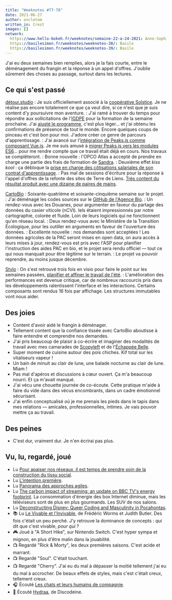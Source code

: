 ```yaml
---
title: "Weeknotes #77-78"
date: 2021-06-27
author: oncletom
written_in: Crest
images: []
network:
  https://www.hello-bokeh.fr/weeknotes/semaine-22-a-24-2021: Anne-Sophie
  https://basilesimon.fr/weeknotes/weeknotes-38/: Basile
  https://basilesimon.fr/weeknotes/weeknotes-39/: Basile
---
```


J'ai eu deux semaines bien remplies, alors je la fais courte, entre le déménagement du frangin et la réponse à un appel d'offres.
J'oublie sûrement des choses au passage, surtout dans les lectures.

<!--more-->

## Ce qui s'est passé

[détour.studio]
: Je suis officiellement associé à la [coopérative Solstice][Solstice]. Je ne réalise pas encore totalement ce que ça veut dire, si ce n'est que je suis content d'y poursuivre mon aventure.
: J'ai ramé à trouver du temps pour répondre aux sollicitations de l'[IGDPE](https://www.economie.gouv.fr/igpde) pour la formation de la semaine prochaine. J'ai [ajusté le programme](https://demo.hedgedoc.org/s/6l43RT1nP), c'est plus léger… et j'ai obtenu les confirmations de présence de tout le monde. Encore quelques coups de pinceau et c'est bon pour moi. J'adore créer ce genre de parcours d'apprentissage.
: J'ai avancé sur l'[intégration de Peaks.js comme composant Vue.js](https://github.com/oncletom/vue-waveform-template/). Je me suis amusé à [migrer Peaks.js vers les modules ES6](https://github.com/bbc/peaks.js/pull/395)… pour me rendre compte que ce travail était déjà en cours. Nos travaux se compléteront.
: Bonne nouvelle : l'OPCO Atlas a accepté de prendre en charge une partie des frais de formation de [Sandra].
: Deuxième effet _kiss kool_ : ça débloque la [prise en charge des côtisations salariales de son contrat d'apprentissage](https://www.service-public.fr/professionnels-entreprises/vosdroits/R56912).
: Pas mal de sessions d'écriture pour la réponse à l'appel d'offres de la refonte des sites de Terre de Liens. [Très content du résultat produit avec une dizaine de paires de mains](https://www.notion.so/Proposition-de-r-ponse-Refonte-des-sites-de-Terre-de-Liens-5ecea763996d4073b2f74c09ae60adb4).

[CartoBio]
: Soixante-quatrième et soixante-cinquième semaine sur le projet.
: J'ai déménagé les codes sources sur le [GitHub de l'Agence Bio](https://github.com/AgenceBio/).
: Un rendez-vous avec les Douanes, pour argumenter en faveur du partage des données du casier viticole (nCVI). Iels étaient impressionnés par notre cartographie, colorée et fluide. Loin de leurs logiciels qui ne fonctionnent qu'en réseau local.
: Deux rendez-vous avec le Ministère de la Transition Écologique, pour les outiller en arguments en faveur de l'ouverture des données.
: Excellente nouvelle : nos demandes sont acceptées ! Les données agricoles de la PAC seront mises en open data, on aura accès à leurs mises à jour, rendez-vous est pris avec l'ASP pour planifier l'instruction des aides PAC en bio, et le projet sera rendu officiel — tout ce qui nous manquait pour être légitime sur le terrain.
: Le projet va pouvoir reprendre, au moins jusque décembre.

[Stylo]
: On s'est retrouvé trois fois en visio pour faire le point sur les semaines passées, [planifier et affiner le travail de l'été](https://github.com/EcrituresNumeriques/stylo/projects/11).
: L'amélioration des performances est devenue critique, car de nombreux raccourcis pris dans les développements ralentissent l'interface et les interactions. Certains composants sont rendus 16 fois par affichage. Les structures immutables vont nous aider.

## Des joies

- Content d'avoir aidé le frangin à déménager.
- Tellement content que la confiance tissée avec CartoBio aboutisse à faire entendre et comprendre nos demandes.
- J'ai pris beaucoup de plaisir à co-écrire et imaginer des modalités de travail avec mes camarades de [Scopyleft](http://www.scopyleft.fr) et de l'[Échappée Belle](https://lechappeebelle.team/).
- Super moment de cuisine autour des pois chiches. Kif total sur les vitaliseurs vapeur !
- Un bain de minuit au clair de lune, une balade nocturne au clair de lune. Miam !
- Pas mal d'apéros et discussions à cœur ouvert. Ça m'a beaucoup nourri. Et ça m'avait manqué.
- J'ai vécu une chouette journée de co-écoute. Cette pratique m'aide à faire du vide dans des vécus encombrants, dans un cadre émotionnel sécurisant.
- J'ai enfin conceptualisé _où_ je me prenais les pieds dans le tapis dans mes relations — amicales, professionnelles, intimes. Je vais pouvoir mettre ça au travail.

## Des peines

- C'est dur, vraiment dur. Je n'en écrirai pas plus.

## Vu, lu, regardé, joué

- Lu [Pour apaiser nos réseaux, il est temps de prendre soin de la construction du tissu social](https://www.internetactu.net/2021/05/26/pour-apaiser-nos-reseaux-il-est-temps-de-prendre-soin-de-la-construction-du-tissu-social/).
- Lu [L'intention première](https://pablopernot.fr/2021/06/intention-premiere/).
- Lu [Panorama des approches agiles](https://pablopernot.fr/2021/06/panorama-agilite/).
- Lu [The carbon impact of streaming: an update on BBC TV's energy footprint](https://www.bbc.co.uk/rd/blog/2021-06-bbc-carbon-footprint-energy-envrionment-sustainability). La consommation d'énergie des box Internet diminue, mais les téléviseurs sont de plus en plus gourmands. Les SUV de nos salons.
- Lu [Deconstructing Disney: Queer Coding and Masculinity in Pocahontas](https://longreads.com/2021/04/13/deconstructing-disney-queer-coding-and-masculinity-in-pocahontas/).
- 📚 Lu [Le Vivable et l'Invivable](https://www.puf.com/content/Le_vivable_et_linvivable), de Frédéric Worms et Judith Butler. Des fois c'était un peu perché. J'y retrouve la dominance de concepts : _qui_ dit que c'est vivable, _pour qui_ ?
- 🎮 Joué à "A Short Hike", sur Nintendo Switch. C'est hyper sympa et mignon, en plus d'être malin dans la jouabilité.
- 📺 Regardé "Rick & Morty", les deux premières saisons. C'est acide et marrant.
- 📺 Regardé "Soul". C'était touchant.
- 📺 Regardé "Cherry". J'ai eu du mal à dépasser la moitié tellement j'ai eu du mal à accrocher. De beaux effets de styles, mais c'est c'était creux, tellement creux.
- 🎧 Écouté [Les chats et leurs humains de compagnie](https://www.franceculture.fr/emissions/la-methode-scientifique/la-methode-scientifique-emission-du-lundi-24-mai-2021).
- 🎵 Écouté [Hydraa](https://www.last.fm/music/Discodeine/_/Hydraa), de Discodeine.

[détour.studio]: /
[Solstice]: https://solstice.coop/
[Stylo]: https://github.com/EcrituresNumeriques/stylo
[CartoBio]: https://cartobio.org/
[EditAdapt]: http://editadapt.fr/
[Usine Vivante]: https://www.usinevivante.org
[La Zone]: http://la.zone
[YesWiki]: https://yeswiki.net
[DataGalaxy]: https://www.datagalaxy.com/
[Classes à 12]: https://beta.gouv.fr/startups/classes12.html

[Noémie]: https://noemiegirard.co
[Sandra]: https://sandrakpodar.net/
[Juliette]: https://twitter.com/ju_net01
[Sofia]: https://twitter.com/sofiaboulaarab
[Guillaume]: https://www.yuzutech.fr/
[Antoine]: https://www.quaternum.net/
[Yannick]: https://elsif.fr/
[Basile]: https://basilesimon.fr/
[Maïtané]: https://maiwann.net/
[Laurent]: https://cocotier.xyz/
[Audrey]: https://fr.linkedin.com/in/audreybramy
